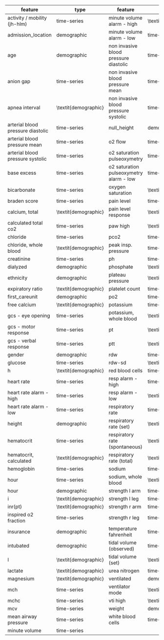 | **feature**                       | **type**             | **feature**                             | **type**             |
|-----------------------------------|----------------------|-----------------------------------------|----------------------|
| activity / mobility   (jh-hlm)    | time-series          | minute volume alarm - high              | \textit{demographic} |
| admission\_location               | demographic          | minute volume alarm - low               | time-series          |
| age                               | demographic          | non invasive blood pressure diastolic   | time-series          |
| anion gap                         | time-series          | non invasive blood pressure mean        | time-series          |
| apnea interval                    | \textit{demographic} | non invasive blood pressure systolic    | time-series          |
| arterial blood pressure diastolic | time-series          | null\_height                            | demographic          |
| arterial blood pressure mean      | time-series          | o2 flow                                 | time-series          |
| arterial blood pressure systolic  | time-series          | o2 saturation pulseoxymetry             | time-series          |
| base excess                       | time-series          | o2 saturation pulseoxymetry alarm - low | time-series          |
| bicarbonate                       | time-series          | oxygen saturation                       | \textit{demographic} |
| braden score                      | time-series          | pain level                              | time-series          |
| calcium, total                    | \textit{demographic} | pain level response                     | \textit{demographic} |
| calculated total co2              | time-series          | paw high                                | \textit{demographic} |
| chloride                          | time-series          | pco2                                    | time-series          |
| chloride, whole blood             | \textit{demographic} | peak insp. pressure                     | time-series          |
| creatinine                        | time-series          | ph                                      | time-series          |
| dialyzed                          | demographic          | phosphate                               | \textit{demographic} |
| ethnicity                         | demographic          | plateau pressure                        | \textit{demographic} |
| expiratory ratio                  | \textit{demographic} | platelet count                          | time-series          |
| first\_careunit                   | demographic          | po2                                     | time-series          |
| free calcium                      | \textit{demographic} | potassium                               | time-series          |
| gcs - eye opening                 | time-series          | potassium, whole blood                  | \textit{demographic} |
| gcs - motor response              | time-series          | pt                                      | \textit{demographic} |
| gcs - verbal response             | time-series          | ptt                                     | \textit{demographic} |
| gender                            | demographic          | rdw                                     | time-series          |
| glucose                           | time-series          | rdw-sd                                  | \textit{demographic} |
| h                                 | \textit{demographic} | red blood cells                         | time-series          |
| heart rate                        | time-series          | resp alarm - high                       | time-series          |
| heart rate alarm - high           | time-series          | resp alarm - low                        | \textit{demographic} |
| heart rate alarm - low            | time-series          | respiratory rate                        | time-series          |
| height                            | demographic          | respiratory rate (set)                  | \textit{demographic} |
| hematocrit                        | time-series          | respiratory rate (spontaneous)          | \textit{demographic} |
| hematocrit, calculated            | \textit{demographic} | respiratory rate (total)                | \textit{demographic} |
| hemoglobin                        | time-series          | sodium                                  | time-series          |
| hour                              | time-series          | sodium, whole blood                     | \textit{demographic} |
| hour                              | demographic          | strength l arm                          | time-series          |
| i                                 | \textit{demographic} | strength l leg                          | time-series          |
| inr(pt)                           | \textit{demographic} | strength r arm                          | time-series          |
| inspired o2 fraction              | time-series          | strength r leg                          | time-series          |
| insurance                         | demographic          | temperature fahrenheit                  | time-series          |
| intubated                         | demographic          | tidal volume (observed)                 | time-series          |
| l                                 | \textit{demographic} | tidal volume (set)                      | \textit{demographic} |
| lactate                           | \textit{demographic} | urea nitrogen                           | time-series          |
| magnesium                         | \textit{demographic} | ventilated                              | demographic          |
| mch                               | time-series          | ventilator mode                         | \textit{demographic} |
| mchc                              | time-series          | vti high                                | \textit{demographic} |
| mcv                               | time-series          | weight                                  | demographic          |
| mean airway pressure              | time-series          | white blood cells                       | time-series          |
| minute volume                     | time-series          |                                         |                      |

